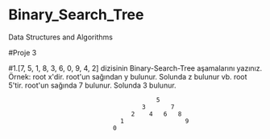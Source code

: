 # Binary_Search_Tree
Data Structures and Algorithms

#Proje 3

#1.[7, 5, 1, 8, 3, 6, 0, 9, 4, 2] dizisinin Binary-Search-Tree aşamalarını yazınız.
Örnek: root x'dir. root'un sağından y bulunur. Solunda z bulunur vb.
root 5'tir. root'un sağında 7 bulunur. Solunda 3 bulunur.

											 5
										 3		 7	
									  2	   4   6   8
								   1				 9
								 0			
